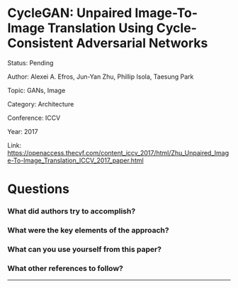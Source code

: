 # CycleGAN: Unpaired Image-To-Image Translation Using Cycle-Consistent Adversarial Networks
Status: Pending

Author: Alexei A. Efros, Jun-Yan Zhu, Phillip Isola, Taesung Park

Topic: GANs, Image 

Category: Architecture

Conference: ICCV

Year: 2017

Link: https://openaccess.thecvf.com/content_iccv_2017/html/Zhu_Unpaired_Image-To-Image_Translation_ICCV_2017_paper.html

# Questions

### What did authors try to accomplish?

### What were the key elements of the approach?

### What can you use yourself from this paper?

### What other references to follow?

---
